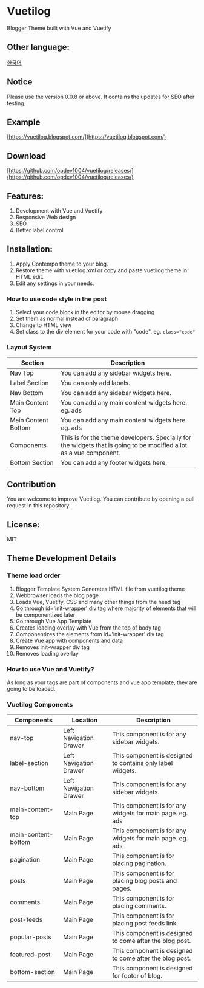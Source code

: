 # Vuetilog
Blogger Theme built with Vue and Vuetify

## Other language:
[한국어](/lang/ko)

## Notice
Please use the version 0.0.8 or above. It contains the updates for SEO after testing.

## Example
[https://vuetilog.blogspot.com/](https://vuetilog.blogspot.com/)

## Download
[https://github.com/opdev1004/vuetilog/releases/](https://github.com/opdev1004/vuetilog/releases/)

## Features:
1. Development with Vue and Vuetify
2. Responsive Web design
3. SEO
4. Better label control

## Installation:
1. Apply Contempo theme to your blog.
2. Restore theme with vuetilog.xml or copy and paste vuetilog theme in HTML edit.
3. Edit any settings in your needs.

### How to use code style in the post
1. Select your code block in the editor by mouse dragging
2. Set them as normal instead of paragraph
3. Change to HTML view
4. Set class to the div element for your code with "code". eg. ```class="code"``` 

### Layout System
| Section | Description |
| - | - |
| Nav Top | You can add any sidebar widgets here. |
| Label Section | You can only add labels. |
| Nav Bottom | You can add any sidebar widgets here. |
| Main Content Top | You can add any main content widgets here. eg. ads |
| Main Content Bottom | You can add any main content widgets here. eg. ads |
| Components | This is for the theme developers. Specially for the widgets that is going to be modified a lot as a vue component. |
| Bottom Section | You can add any footer widgets here. |

## Contribution
You are welcome to improve Vuetilog.
You can contribute by opening a pull request in this repository.

## License:
MIT

## Theme Development Details
### Theme load order
1. Blogger Template System Generates HTML file from vuetilog theme
2. Webbrowser loads the blog page
3. Loads Vue, Vuetify, CSS and many other things from the head tag
4. Go through id='init-wrapper' div tag where majority of elements that will be componentized later
5. Go through Vue App Template
6. Creates loading overlay with Vue from the top of body tag
7. Componentizes the elements from id='init-wrapper' div tag
8. Create Vue app with components and data
9. Removes init-wrapper div tag 
10. Removes loading overlay

### How to use Vue and Vuetify?
As long as your tags are part of components and vue app template, they are going to be loaded. 

### Vuetilog Components
| Components | Location | Description |
| - | - | - |
| nav-top | Left Navigation Drawer | This component is for any sidebar widgets. |
| label-section | Left Navigation Drawer | This component is designed to contains only label widgets. |
| nav-bottom | Left Navigation Drawer | This component is for any sidebar widgets. |
| main-content-top | Main Page | This component is for any widgets for main page. eg. ads |
| main-content-bottom | Main Page | This component is for any widgets for main page. eg. ads |
| pagination | Main Page | This component is for placing pagination. |
| posts | Main Page | This component is for placing blog posts and pages. |
| comments | Main Page | This component is for placing comments. |
| post-feeds | Main Page | This component is for placing post feeds link. |
| popular-posts | Main Page | This component is designed to come after the blog post. |
| featured-post | Main Page | This component is designed to come after the blog post. |
| bottom-section | Main Page | This component is designed for footer of blog. |
